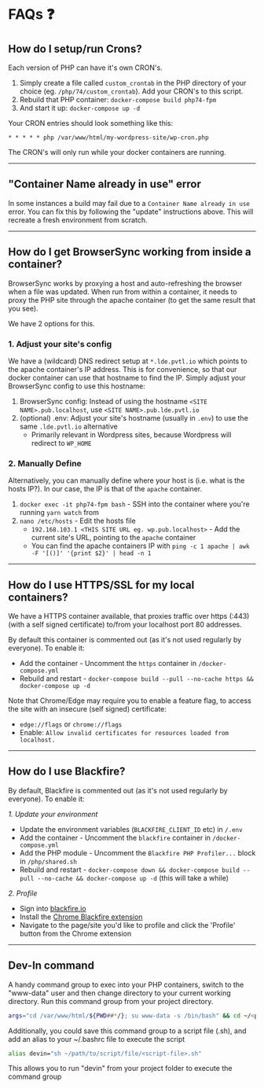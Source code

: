# FAQs ❓

## How do I setup/run Crons?

Each version of PHP can have it's own CRON's.

1. Simply create a file called `custom_crontab` in the PHP directory of your choice (eg. `/php/74/custom_crontab`). Add your CRON's to this script.
1. Rebuild that PHP container: `docker-compose build php74-fpm`
1. And start it up: `docker-compose up -d`

Your CRON entries should look something like this:

```
* * * * * php /var/www/html/my-wordpress-site/wp-cron.php
```

The CRON's will only run while your docker containers are running.

---

## "Container Name already in use" error

In some instances a build may fail due to a `Container Name already in use` error. You can fix this by following the "update" instructions above. This will recreate a fresh environment from scratch.

---

## How do I get BrowserSync working from inside a container?

BrowserSync works by proxying a host and auto-refreshing the browser when a file was updated. When run from within a container, it needs to proxy the PHP site through the apache container (to get the same result that you see).

We have 2 options for this.

### 1. Adjust your site's config

We have a (wildcard) DNS redirect setup at `*.lde.pvtl.io` which points to the apache container's IP address. This is for convenience, so that our docker container can use that hostname to find the IP. Simply adjust your BrowserSync config to use this hostname:

1. BrowserSync config: Instead of using the hostname `<SITE NAME>.pub.localhost`, use `<SITE NAME>.pub.lde.pvtl.io`
1. (optional) .env: Adjust your site's hostname (usually in `.env`) to use the same `.lde.pvtl.io` alternative
    - Primarily relevant in Wordpress sites, because Wordpress will redirect to `WP_HOME`

### 2. Manually Define

Alternatively, you can manually define where your host is (i.e. what is the hosts IP?). In our case, the IP is that of the `apache` container.

1. `docker exec -it php74-fpm bash` - SSH into the container where you're running `yarn watch` from
1. `nano /etc/hosts` - Edit the hosts file
    - `192.168.103.1 <THIS SITE URL eg. wp.pub.localhost>` - Add the current site's URL, pointing to the `apache` container
    - You can find the apache containers IP with `ping -c 1 apache | awk -F '[()]' '{print $2}' | head -n 1`

---

## How do I use HTTPS/SSL for my local containers?

We have a HTTPS container available, that proxies traffic over https (:443) (with a self signed certificate) to/from your localhost port 80 addresses.

By default this container is commented out (as it's not used regularly by everyone). To enable it:

- Add the container - Uncomment the `https` container in `/docker-compose.yml`
- Rebuild and restart - `docker-compose build --pull --no-cache https && docker-compose up -d`

Note that Chrome/Edge may require you to enable a feature flag, to access the site with an insecure (self signed) certificate:

- `edge://flags` or `chrome://flags`
- Enable: `Allow invalid certificates for resources loaded from localhost.`

---

## How do I use Blackfire?

By default, Blackfire is commented out (as it's not used regularly by everyone). To enable it:

*1. Update your environment*

- Update the environment variables (`BLACKFIRE_CLIENT_ID` etc) in `/.env`
- Add the container - Uncomment the `blackfire` container in `/docker-compose.yml`
- Add the PHP module - Uncomment the `Blackfire PHP Profiler...` block in `/php/shared.sh`
- Rebuild and restart - `docker-compose down && docker-compose build --pull --no-cache && docker-compose up -d` (this will take a while)

*2. Profile*

- Sign into [blackfire.io](https://blackfire.io)
- Install the [Chrome Blackfire extension](https://chrome.google.com/webstore/detail/blackfire-profiler/miefikpgahefdbcgoiicnmpbeeomffld?utm_source=chrome-ntp-icon)
- Navigate to the page/site you'd like to profile and click the 'Profile' button from the Chrome extension

---

## Dev-In command

A handy command group to exec into your PHP containers, switch to the "www-data" user and then change directory to your current working directory. Run this command group from your project directory.

```bash
args="cd /var/www/html/${PWD##*/}; su www-data -s /bin/bash" && cd ~/<projects-directory>/docker-dev && docker-compose exec <php-container-name> bash -c "$args"
```

Additionally, you could save this command group to a script file (.sh), and add an alias to your ~/.bashrc file to execute the script

```bash
alias devin="sh ~/path/to/script/file/<script-file>.sh"
```

This allows you to run "devin" from your project folder to execute the command group
